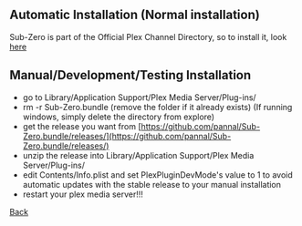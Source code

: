 ## Automatic Installation (Normal installation)
Sub-Zero is part of the Official Plex Channel Directory, so to install it, look [here](https://support.plex.tv/hc/en-us/articles/201053758)

## Manual/Development/Testing Installation

* go to Library/Application Support/Plex Media Server/Plug-ins/
* rm -r Sub-Zero.bundle (remove the folder if it already exists) (If running windows, simply delete the directory from explore)
* get the release you want from [https://github.com/pannal/Sub-Zero.bundle/releases/](https://github.com/pannal/Sub-Zero.bundle/releases/)
* unzip the release into Library/Application Support/Plex Media Server/Plug-ins/
* edit Contents/Info.plist and set <key>PlexPluginDevMode</key>'s value to <string>1</string> to avoid automatic updates with the stable release to your manual installation
* restart your plex media server!!!

[Back](https://github.com/pannal/Sub-Zero.bundle/wiki)